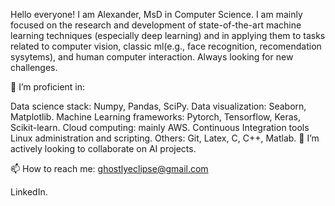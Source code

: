 Hello everyone!
I am Alexander, MsD in Computer Science. I am mainly focused on the research and development of state-of-the-art machine learning techniques (especially deep learning) and in applying them to tasks related to computer vision, classic ml(e.g., face recognition, recomendation sysytems), and human computer interaction. Always looking for new challenges.

🔭 I’m proficient in:

Data science stack: Numpy, Pandas, SciPy.
Data visualization: Seaborn, Matplotlib.
Machine Learning frameworks: Pytorch, Tensorflow, Keras, Scikit-learn.
Cloud computing: mainly AWS.
Continuous Integration tools
Linux administration and scripting.
Others: Git, Latex, C, C++, Matlab.
👯 I’m actively looking to collaborate on AI projects.

📫 How to reach me: ghostlyeclipse@gmail.com

LinkedIn.
